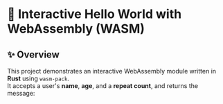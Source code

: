 # 📘 Interactive Hello World with WebAssembly (WASM)

## ✨ Overview

This project demonstrates an interactive WebAssembly module written in **Rust** using `wasm-pack`.  
It accepts a user's **name**, **age**, and a **repeat count**, and returns the message:

